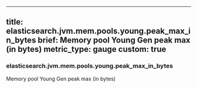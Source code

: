 
---
title: elasticsearch.jvm.mem.pools.young.peak_max_in_bytes
brief: Memory pool Young Gen peak max (in bytes)
metric_type: gauge
custom: true
---
### elasticsearch.jvm.mem.pools.young.peak_max_in_bytes

Memory pool Young Gen peak max (in bytes)
